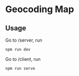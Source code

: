 # Geocoding Map

## Usage

Go to /server, run

```bash
npm run dev
```

Go to /client, run

```bash
npm run serve
```
